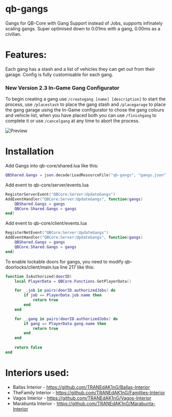 # qb-gangs
Gangs for QB-Core with Gang Support instead of Jobs, supports infinately scaling gangs. Super optimised down to 0.01ms with a gang, 0.00ms as a civilian.

# Features:

Each gang has a stash and a list of vehicles they can get out from their garage. Config is fully customisable for each gang.

### New Version 2.3 In-Game Gang Configurator

To begin creating a gang use `/creategang [name] [description]` to start the process, use `/placestash` to place the gang stash and `/placegarage` to place the gang garage using the In-Game configurator to chose the gang colours and vehicle list, when you have placed both you can use `/finishgang` to complete it or use `/cancelgang` at any time to abort the process.

![Preview](https://i.imgur.com/vVr0n0W.jpg)

# Installation
Add Gangs into qb-core/shared.lua like this:
```lua
QBShared.Gangs = json.decode(LoadResourceFile("qb-gangs", "gangs.json"))

```
Add event to qb-core/server/events.lua
```lua
RegisterServerEvent("QBCore:Server:UpdateGangs")
AddEventHandler("QBCore:Server:UpdateGangs", function(gangs)
	QBShared.Gangs = gangs
	QBCore.Shared.Gangs = gangs
end)
```
Add event to qb-core/client/events.lua
```lua
RegisterNetEvent("QBCore:Server:UpdateGangs")
AddEventHandler("QBCore:Server:UpdateGangs", function(gangs)
	QBShared.Gangs = gangs
	QBCore.Shared.Gangs = gangs
end)
```

To enable lockable doors for gangs, you need to modify qb-doorlocks/client/main.lua line 217 like this:
```lua
function IsAuthorized(doorID)
	local PlayerData = QBCore.Functions.GetPlayerData()

	for _,job in pairs(doorID.authorizedJobs) do
		if job == PlayerData.job.name then
			return true
		end
	end

	for _,gang in pairs(doorID.authorizedJobs) do
		if gang == PlayerData.gang.name then
			return true
		end
	end
	
	return false
end
```

# Interiors used:

- Ballas Interior - https://github.com/TRANEdAK1nG/Ballas-Interior
- TheFamily Interior - https://github.com/TRANEdAK1nG/Famillies-Interior
- Vagos Interior - https://github.com/TRANEdAK1nG/Vagos-Interior
- Marabunta Interior - https://github.com/TRANEdAK1nG/Marabunta-Interior
